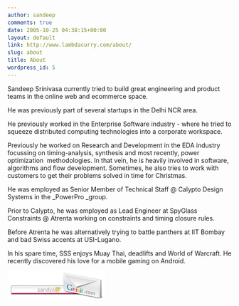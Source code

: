 ```yaml
---
author: sandeep
comments: true
date: 2005-10-25 04:38:15+00:00
layout: default
link: http://www.lambdacurry.com/about/
slug: about
title: About
wordpress_id: 5
---
```


Sandeep Srinivasa currently tried to build great engineering and product teams in the online web and ecommerce space.

He was previously part of several startups in the Delhi NCR area.

He previously worked in the Enterprise Software industry - where he tried to squeeze distributed computing technologies into a corporate workspace.

Previously he worked on Research and Development in the EDA industry focussing on timing-analysis, synthesis and most recently, power optimization  methodologies. In that vein, he is heavily involved in software, algorithms and flow development. Sometimes, he also tries to work with customers to get their problems solved in time for Christmas.

He was employed as Senior Member of Technical Staff @ Calypto Design Systems in the _PowerPro _group.

Prior to Calypto, he was employed as Lead Engineer at SpyGlass Constraints @ Atrenta working on constraints and timing closure rules.

Before Atrenta he was alternatively trying to battle panthers at IIT Bombay and bad Swiss accents at USI-Lugano.

In his spare time, SSS enjoys Muay Thai, deadlifts and World of Warcraft. He recently discovered his love for a mobile gaming on Android.

![gmail-address](/wp-content/uploads/2006/03/gmail.php_.png)
